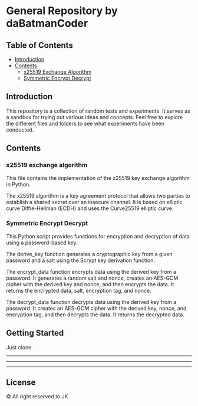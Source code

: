 # General Repository by daBatmanCoder

## Table of Contents

- [Introduction](#introduction)
- [Contents](#contents)
    - [x25519 Exchange Algorithm](#x25519-exchange-algorithm)
    - [Symmetric Encrypt Decrypt](#Symmetric-encrypt-decrypt)


## Introduction

This repository is a collection of random tests and experiments. It serves as a sandbox for trying out various ideas and concepts. Feel free to explore the different files and folders to see what experiments have been conducted.

## Contents

### x25519 exchange algorithm

This file contains the implementation of the x25519 key exchange algorithm in Python.

The x25519 algorithm is a key agreement protocol that allows two parties to establish a shared secret over an insecure channel. It is based on elliptic curve Diffie-Hellman (ECDH) and uses the Curve25519 elliptic curve.

### Symmetric Encrypt Decrypt

This Python script provides functions for encryption and decryption of data using a password-based key.

The derive_key function generates a cryptographic key from a given password and a salt using the Scrypt key derivation function.

The encrypt_data function encrypts data using the derived key from a password. It generates a random salt and nonce, creates an AES-GCM cipher with the derived key and nonce, and then encrypts the data. It returns the encrypted data, salt, encryption tag, and nonce.

The decrypt_data function decrypts data using the derived key from a password. It creates an AES-GCM cipher with the derived key, nonce, and encryption tag, and then decrypts the data. It returns the decrypted data.

## Getting Started

Just clone.

***
**** 
*****

## License

&copy; All right reserved to JK
